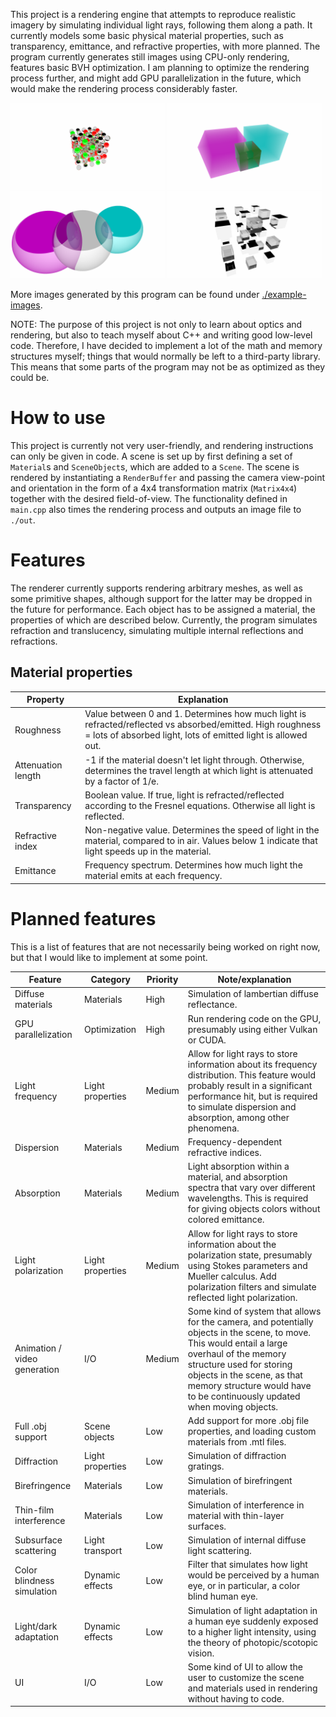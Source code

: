 This project is a rendering engine that attempts to reproduce realistic imagery by simulating individual light rays, following them along a path. It currently models some basic physical material properties, such as transparency, emittance, and refractive properties, with more planned. The program currently generates still images using CPU-only rendering, features basic BVH optimization. I am planning to optimize the rendering process further, and might add GPU parallelization in the future, which would make the rendering process considerably faster.

<div>
    <img src="example-images/out-280.png" width="49%">
    <img src="example-images/out-286.png" width="49%">
    <img src="example-images/out-170.png" width="49%">
    <img src="example-images/out-258.png" width="49%">
</div>

More images generated by this program can be found under [./example-images](./example-images).

NOTE: The purpose of this project is not only to learn about optics and rendering, but also to teach myself about C++ and writing good low-level code. Therefore, I have decided to implement a lot of the math and memory structures myself; things that would normally be left to a third-party library. This means that some parts of the program may not be as optimized as they could be.

# How to use

This project is currently not very user-friendly, and rendering instructions can only be given in code. A scene is set up by first defining a set of `Material`s and `SceneObject`s, which are added to a `Scene`. The scene is rendered by instantiating a `RenderBuffer` and passing the camera view-point and orientation in the form of a 4x4 transformation matrix (`Matrix4x4`) together with the desired field-of-view. The functionality defined in `main.cpp` also times the rendering process and outputs an image file to `./out`.

# Features

The renderer currently supports rendering arbitrary meshes, as well as some primitive shapes, although support for the latter may be dropped in the future for performance. Each object has to be assigned a material, the properties of which are described below. Currently, the program simulates refraction and translucency, simulating multiple internal reflections and refractions. 

## Material properties
| Property           | Explanation                                                                                                                                                                 |
|--------------------|-----------------------------------------------------------------------------------------------------------------------------------------------------------------------------|
| Roughness          | Value between 0 and 1. Determines how much light is refracted/reflected vs absorbed/emitted. High roughness = lots of absorbed light, lots of emitted light is allowed out. |
| Attenuation length | -1 if the material doesn't let light through. Otherwise, determines the travel length at which light is attenuated by a factor of 1/e.                                      |
| Transparency       | Boolean value. If true, light is refracted/reflected according to the Fresnel equations. Otherwise all light is reflected.                                                  |
| Refractive index   | Non-negative value. Determines the speed of light in the material, compared to in air. Values below 1 indicate that light speeds up in the material.                        |
| Emittance          | Frequency spectrum. Determines how much light the material emits at each frequency.                                                                                         |

# Planned features
This is a list of features that are not necessarily being worked on right now, but that I would like to implement at some point.

| Feature                      | Category         | Priority | Note/explanation                                                                                                                                                                                                                                                                     |
|------------------------------|------------------|----------|--------------------------------------------------------------------------------------------------------------------------------------------------------------------------------------------------------------------------------------------------------------------------------------|
| Diffuse materials            | Materials        | High     | Simulation of lambertian diffuse reflectance.                                                                                                                                                                                                                                        |
| GPU parallelization          | Optimization     | High     | Run rendering code on the GPU, presumably using either Vulkan or CUDA.                                                                                                                                                                                                               |
| Light frequency              | Light properties | Medium   | Allow for light rays to store information about its frequency distribution. This feature would probably result in a significant performance hit, but is required to simulate dispersion and absorption, among other phenomena.                                                       |
| Dispersion                   | Materials        | Medium   | Frequency-dependent refractive indices.                                                                                                                                                                                                                                              |
| Absorption                   | Materials        | Medium   | Light absorption within a material, and absorption spectra that vary over different wavelengths. This is required for giving objects colors without colored emittance.                                                                                                               |
| Light polarization           | Light properties | Medium   | Allow for light rays to store information about the polarization state, presumably using Stokes parameters and Mueller calculus. Add polarization filters and simulate reflected light polarization.                                                                                 |
| Animation / video generation | I/O              | Medium   | Some kind of system that allows for the camera, and potentially objects in the scene, to move. This would entail a large overhaul of the memory structure used for storing objects in the scene, as that memory structure would have to be continuously updated when moving objects. |
| Full .obj support            | Scene objects    | Low      | Add support for more .obj file properties, and loading custom materials from .mtl files.                                                                                                                                                                                             |
| Diffraction                  | Light properties | Low      | Simulation of diffraction gratings.                                                                                                                                                                                                                                                  |
| Birefringence                | Materials        | Low      | Simulation of birefringent materials.                                                                                                                                                                                                                                                |
| Thin-film interference       | Materials        | Low      | Simulation of interference in material with thin-layer surfaces.                                                                                                                                                                                                                     |
| Subsurface scattering        | Light transport  | Low      | Simulation of internal diffuse light scattering.                                                                                                                                                                                                                                     |
| Color blindness simulation   | Dynamic effects  | Low      | Filter that simulates how light would be perceived by a human eye, or in particular, a color blind human eye.                                                                                                                                                                        |
| Light/dark adaptation        | Dynamic effects  | Low      | Simulation of light adaptation in a human eye suddenly exposed to a higher light intensity, using the theory of photopic/scotopic vision.                                                                                                                                            |
| UI                           | I/O              | Low      | Some kind of UI to allow the user to customize the scene and materials used in rendering without having to code.                                                                                                                                                                     |
